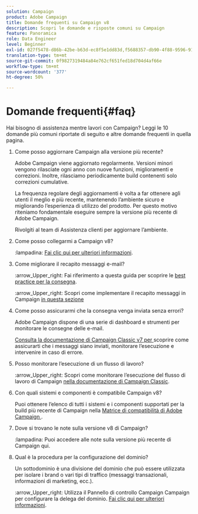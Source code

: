 ```yaml
---
solution: Campaign
product: Adobe Campaign
title: Domande frequenti su Campaign v8
description: Scopri le domande e risposte comuni su Campaign
feature: Panoramica
role: Data Engineer
level: Beginner
exl-id: 027f5478-d86b-42be-b63d-ec8f5e1dd83d,f5688357-db90-4f88-9596-91e9d0a20d75
translation-type: tm+mt
source-git-commit: 0f9827319484a84e762cf651fed18d704d4af66e
workflow-type: tm+mt
source-wordcount: '377'
ht-degree: 50%

---
```


# Domande frequenti{#faq}

Hai bisogno di assistenza mentre lavori con Campaign? Leggi le 10 domande più comuni riportate di seguito e altre domande frequenti in quella pagina.

1. Come posso aggiornare Campaign alla versione più recente?

    Adobe Campaign viene aggiornato regolarmente. Versioni minori vengono rilasciate ogni anno con nuove funzioni, miglioramenti e correzioni. Inoltre, rilasciamo periodicamente build contenenti solo correzioni cumulative.

   La frequenza regolare degli aggiornamenti è volta a far ottenere agli utenti il meglio e più recente, mantenendo l’ambiente sicuro e migliorando l’esperienza di utilizzo del prodotto. Per questo motivo riteniamo fondamentale eseguire sempre la versione più recente di Adobe Campaign.

   Rivolgiti al team di Assistenza clienti per aggiornare l’ambiente.

1. Come posso collegarmi a Campaign v8?

   :lampadina: [Fai clic qui per ulteriori informazioni](connect.md).

1. Come migliorare il recapito messaggi e-mail?

   :arrow_Upper_right: Fai riferimento a questa guida per scoprire le [best practice per la consegna](https://experienceleague.adobe.com/docs/deliverability-learn/deliverability-best-practice-guide/introduction.html?lang=it).

   :arrow_Upper_right: Scopri come implementare il recapito messaggi in Campaign [in questa sezione](https://experienceleague.adobe.com/docs/deliverability-learn/deliverability-best-practice-guide/additional-resources/general-resources.html)

1. Come posso assicurarmi che la consegna venga inviata senza errori?

    Adobe Campaign dispone di una serie di dashboard e strumenti per monitorare le consegne delle e-mail.

   [Consulta la documentazione di Campaign Classic v7 per ](https://experienceleague.adobe.com/docs/campaign-classic/using/sending-messages/monitoring-deliveries/about-delivery-monitoring.html) scoprire come assicurarti che i messaggi siano inviati, monitorare l’esecuzione e intervenire in caso di errore.

1. Posso monitorare l’esecuzione di un flusso di lavoro?

   :arrow_Upper_right: Scopri come monitorare l’esecuzione del flusso di lavoro di Campaign [nella documentazione di Campaign Classic](https://experienceleague.adobe.com/docs/campaign-classic/using/automating-with-workflows/executing-a-workflow/starting-a-workflow.html).

1. Con quali sistemi e componenti è compatibile Campaign v8?

   Puoi ottenere l’elenco di tutti i sistemi e i componenti supportati per la build più recente di Campaign nella [Matrice di compatibilità di Adobe Campaign ](compatibility-matrix.md).

1. Dove si trovano le note sulla versione v8 di Campaign?

   :lampadina: Puoi accedere alle note sulla versione più recente di Campaign qui.

1. Qual è la procedura per la configurazione del dominio?

   Un sottodominio è una divisione del dominio che può essere utilizzata per isolare i brand o vari tipi di traffico (messaggi transazionali, informazioni di marketing, ecc.).

   :arrow_Upper_right: Utilizza il Pannello di controllo Campaign Campaign per configurare la delega del dominio. [Fai clic qui per ulteriori informazioni](https://experienceleague.adobe.com/docs/control-panel/using/subdomains-and-certificates/subdomains-branding.html).
